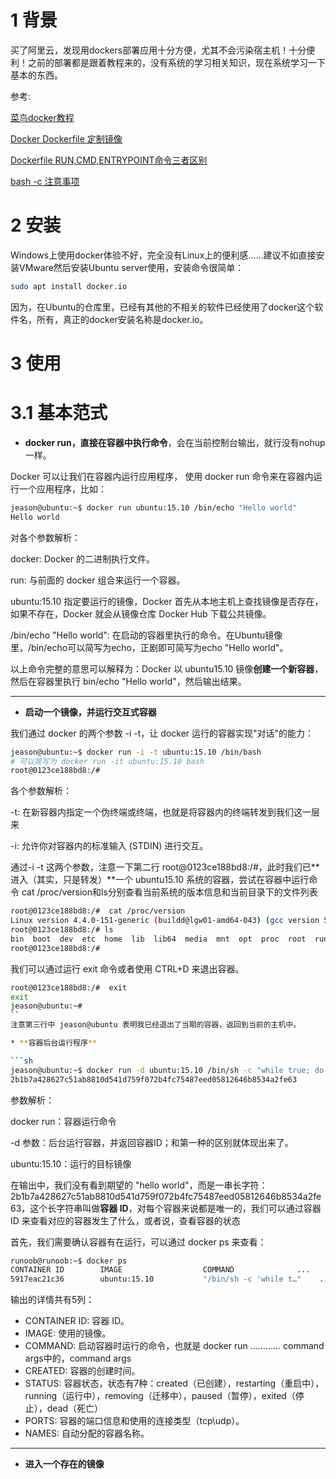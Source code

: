 # 1 背景
买了阿里云，发现用dockers部署应用十分方便，尤其不会污染宿主机！十分便利！之前的部署都是跟着教程来的，没有系统的学习相关知识，现在系统学习一下基本的东西。

参考:

[菜鸟docker教程](https://www.runoob.com/docker/docker-hello-world.html)

[Docker Dockerfile 定制镜像](https://blog.csdn.net/wo18237095579/article/details/80540571)

[Dockerfile RUN,CMD,ENTRYPOINT命令三者区别](https://blog.csdn.net/liangweihua123/article/details/87436694)

[bash -c 注意事项](https://www.jianshu.com/p/198d819d24d1)


# 2 安装
Windows上使用docker体验不好，完全没有Linux上的便利感……建议不如直接安装VMware然后安装Ubuntu server使用，安装命令很简单：
```sh
sudo apt install docker.io 
```
因为，在Ubuntu的仓库里，已经有其他的不相关的软件已经使用了docker这个软件名，所有，真正的docker安装名称是docker.io。

# 3 使用
# 3.1 基本范式
* **docker run，直接在容器中执行命令**，会在当前控制台输出，就行没有nohup一样。

Docker 可以让我们在容器内运行应用程序， 使用 docker run 命令来在容器内运行一个应用程序，比如：
```sh
jeason@ubuntu:~$ docker run ubuntu:15.10 /bin/echo "Hello world"
Hello world
```
对各个参数解析：

docker: Docker 的二进制执行文件。

run: 与前面的 docker 组合来运行一个容器。

ubuntu:15.10 指定要运行的镜像，Docker 首先从本地主机上查找镜像是否存在，如果不存在，Docker 就会从镜像仓库 Docker Hub 下载公共镜像。

/bin/echo "Hello world": 在启动的容器里执行的命令。在Ubuntu镜像里，/bin/echo可以简写为echo，正剧即可简写为echo "Hello world"。

以上命令完整的意思可以解释为：Docker 以 ubuntu15.10 镜像**创建一个新容器**，然后在容器里执行 bin/echo "Hello world"，然后输出结果。

---

* **启动一个镜像，并运行交互式容器**

我们通过 docker 的两个参数 -i -t，让 docker 运行的容器实现"对话"的能力：
```sh
jeason@ubuntu:~$ docker run -i -t ubuntu:15.10 /bin/bash
# 可以简写为 docker run -it ubuntu:15.10 bash
root@0123ce188bd8:/#
```
各个参数解析：

-t: 在新容器内指定一个伪终端或终端，也就是将容器内的终端转发到我们这一层来

-i: 允许你对容器内的标准输入 (STDIN) 进行交互。

通过-i -t 这两个参数，注意一下第二行 root@0123ce188bd8:/#，此时我们已**进入（其实，只是转发）**一个 ubuntu15.10 系统的容器，尝试在容器中运行命令 cat /proc/version和ls分别查看当前系统的版本信息和当前目录下的文件列表
```sh
root@0123ce188bd8:/#  cat /proc/version
Linux version 4.4.0-151-generic (buildd@lgw01-amd64-043) (gcc version 5.4.0 20160609 (Ubuntu 5.4.0-6ubuntu1~16.04.10) ) #178-Ubuntu SMP Tue Jun 11 08:30:22 UTC 2019
root@0123ce188bd8:/# ls
bin  boot  dev  etc  home  lib  lib64  media  mnt  opt  proc  root  run  sbin  srv  sys  tmp  usr  var
root@0123ce188bd8:/# 
```
我们可以通过运行 exit 命令或者使用 CTRL+D 来退出容器。
```sh
root@0123ce188bd8:/#  exit
exit
jeason@ubuntu:~# 
``
注意第三行中 jeason@ubuntu 表明我已经退出了当期的容器，返回到当前的主机中。

* **容器后台运行程序**

```sh
jeason@ubuntu:~$ docker run -d ubuntu:15.10 /bin/sh -c "while true; do echo hello world; sleep 1; done"
2b1b7a428627c51ab8810d541d759f072b4fc75487eed05812646b8534a2fe63
```
参数解析：

docker run：容器运行命令

-d 参数：后台运行容器，并返回容器ID；和第一种的区别就体现出来了。

ubuntu:15.10：运行的目标镜像

在输出中，我们没有看到期望的 "hello world"，而是一串长字符：2b1b7a428627c51ab8810d541d759f072b4fc75487eed05812646b8534a2fe63，这个长字符串叫做**容器 ID**，对每个容器来说都是唯一的，我们可以通过容器 ID 来查看对应的容器发生了什么，或者说，查看容器的状态

首先，我们需要确认容器有在运行，可以通过 docker ps 来查看：
```sh
runoob@runoob:~$ docker ps
CONTAINER ID        IMAGE                  COMMAND              ...  
5917eac21c36        ubuntu:15.10           "/bin/sh -c 'while t…"    ...
```
输出的详情共有5列：
* CONTAINER ID: 容器 ID。
* IMAGE: 使用的镜像。
* COMMAND: 启动容器时运行的命令，也就是 docker run ………… command args中的，command args
* CREATED: 容器的创建时间。
* STATUS: 容器状态，状态有7种：created（已创建），restarting（重启中），running（运行中），removing（迁移中），paused（暂停），exited（停止），dead（死亡）
* PORTS: 容器的端口信息和使用的连接类型（tcp\udp）。
* NAMES: 自动分配的容器名称。


---

* **进入一个存在的镜像**
